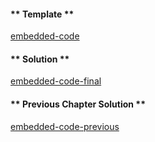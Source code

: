 <!-- Add translation for the following page: https://vyper.fun/#/1/external_internal_functions
Do NOT change the code below. The below code runs the code editor -->

<!-- tabs:start -->

#### ** Template **

[embedded-code](../../assets/1/1.8-template-code.vy ':include :type=code embed-template')

#### ** Solution **

[embedded-code-final](../../assets/1/1.8-finished-code.vy ':include :type=code embed-final')

#### ** Previous Chapter Solution **

[embedded-code-previous](../../assets/1/1.7-finished-code.vy ':include :type=code embed-previous')

<!-- tabs:end -->
